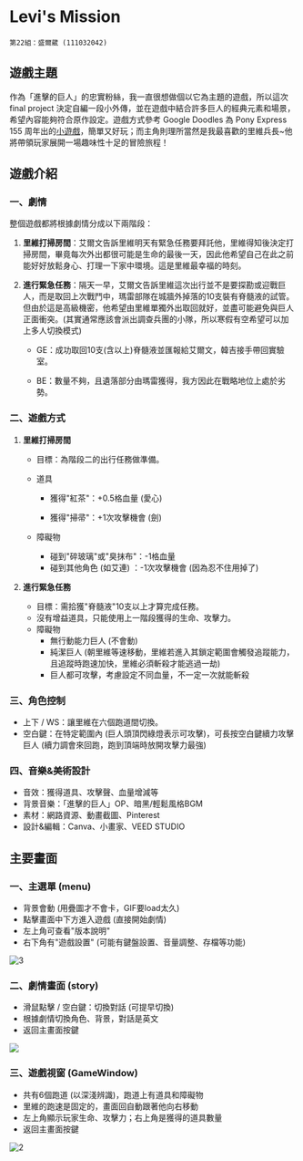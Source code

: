 # Levi's Mission

```
第22組：盛爾葳 (111032042)
```



## 遊戲主題

作為「進擊的巨人」的忠實粉絲，我一直很想做個以它為主題的遊戲，所以這次 final project 決定自編一段小外傳，並在遊戲中結合許多巨人的經典元素和場景，希望內容能夠符合原作設定。遊戲方式參考 Google Doodles 為 Pony Express 155 周年出的[小遊戲](https://doodles.google/doodle/155th-anniversary-of-the-pony-express/)，簡單又好玩；而主角則理所當然是我最喜歡的里維兵長~他將帶領玩家展開一場趣味性十足的冒險旅程！



## 遊戲介紹

### 一、劇情

整個遊戲都將根據劇情分成以下兩階段：

1. **里維打掃房間**：艾爾文告訴里維明天有緊急任務要拜託他，里維得知後決定打掃房間，畢竟每次外出都很可能是生命的最後一天，因此他希望自己在此之前能好好放鬆身心、打理一下家中環境。這是里維最幸福的時刻。

2. **進行緊急任務**：隔天一早，艾爾文告訴里維這次出行並不是要探勘或迎戰巨人，而是取回上次戰鬥中，瑪雷部隊在城牆外掉落的10支裝有脊髓液的試管。但由於這是高級機密，他希望由里維單獨外出取回就好，並盡可能避免與巨人正面衝突。(其實通常應該會派出調查兵團的小隊，所以寒假有空希望可以加上多人切換模式) 

   - GE：成功取回10支(含以上)脊髓液並匯報給艾爾文，韓吉接手帶回實驗室。

   - BE：數量不夠，且遺落部分由瑪雷獲得，我方因此在戰略地位上處於劣勢。

### 二、遊戲方式

1. **里維打掃房間**
   - 目標：為階段二的出行任務做準備。
   
   - 道具
   
     - 獲得"紅茶"：+0.5格血量 (愛心)
   
     - 獲得"掃帚"：+1次攻擊機會 (劍)
   
   - 障礙物
   
     - 碰到"碎玻璃"或"臭抹布"：-1格血量
     - 碰到其他角色 (如艾連) ：-1次攻擊機會 (因為忍不住用掉了)
   
2. **進行緊急任務**
   - 目標：需拾獲"脊髓液"10支以上才算完成任務。
   - 沒有增益道具，只能使用上一階段獲得的生命、攻擊力。
   - 障礙物
     - 無行動能力巨人 (不會動)
     - 純潔巨人 (朝里維等速移動，里維若進入其鎖定範圍會觸發追蹤能力，且追蹤時跑速加快，里維必須斬殺才能逃過一劫)
     - 巨人都可攻擊，考慮設定不同血量，不一定一次就能斬殺

### 三、角色控制

- 上下 / WS：讓里維在六個跑道間切換。
- 空白鍵：在特定範圍內 (巨人頭頂閃綠燈表示可攻擊)，可長按空白鍵續力攻擊巨人 (續力調會來回跑，跑到頂端時放開攻擊力最強)

### 四、音樂&美術設計

- 音效：獲得道具、攻擊聲、血量增減等
- 背景音樂：「進擊的巨人」OP、暗黑/輕鬆風格BGM
- 素材：網路資源、動畫截圖、Pinterest
- 設計&編輯：Canva、小畫家、VEED STUDIO



## 主要畫面

### 一、主選單 (menu)

- 背景會動 (用疊圖才不會卡，GIF要load太久)
- 點擊畫面中下方進入遊戲 (直接開始劇情)
- 左上角可查看"版本說明"
- 右下角有"遊戲設置" (可能有鍵盤設置、音量調整、存檔等功能)

![3](C:\Users\ewinn\Levi'sMission\proposal\3.png)

### 二、劇情畫面 (story)

- 滑鼠點擊 / 空白鍵：切換對話 (可提早切換)
- 根據劇情切換角色、背景，對話是英文
- 返回主畫面按鍵

![](C:\Users\ewinn\Levi'sMission\proposal\5.png)

### 三、遊戲視窗 (GameWindow)

- 共有6個跑道 (以深淺辨識)，跑道上有道具和障礙物
- 里維的跑速是固定的，畫面回自動跟著他向右移動
- 左上角顯示玩家生命、攻擊力；右上角是獲得的道具數量
- 返回主畫面按鍵

![2](C:\Users\ewinn\Levi'sMission\proposal\2.png)
